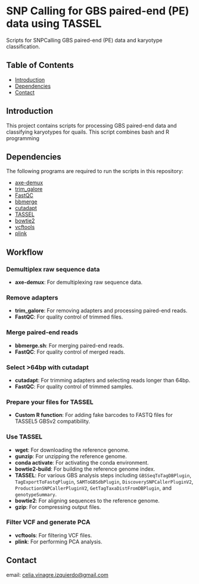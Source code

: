 # SNP Calling for GBS paired-end (PE) data using TASSEL

Scripts for SNPCalling GBS paired-end (PE) data and karyotype classification.

## Table of Contents
- [Introduction](#introduction)
- [Dependencies](#dependencies)
- [Contact](#contact)

## Introduction
This project contains scripts for processing GBS paired-end data and classifying karyotypes for quails. This script combines bash and R programming

## Dependencies
The following programs are required to run the scripts in this repository:

- [axe-demux](https://github.com/username/axe-demux) 
- [trim_galore](https://github.com/FelixKrueger/TrimGalore)
- [FastQC](https://www.bioinformatics.babraham.ac.uk/projects/fastqc/)
- [bbmerge](https://jgi.doe.gov/data-and-tools/bbtools/bb-tools-user-guide/bbmerge-guide/)
- [cutadapt](https://cutadapt.readthedocs.io/en/stable/)
- [TASSEL](https://www.maizegenetics.net/tassel)
- [bowtie2](http://bowtie-bio.sourceforge.net/bowtie2/index.shtml)
- [vcftools](https://vcftools.github.io/)
- [plink](https://www.cog-genomics.org/plink/)

## Workflow

### Demultiplex raw sequence data
- **axe-demux**: For demultiplexing raw sequence data.

### Remove adapters
- **trim_galore**: For removing adapters and processing paired-end reads.
- **FastQC**: For quality control of trimmed files.

### Merge paired-end reads
- **bbmerge.sh**: For merging paired-end reads.
- **FastQC**: For quality control of merged reads.

### Select >64bp with cutadapt
- **cutadapt**: For trimming adapters and selecting reads longer than 64bp.
- **FastQC**: For quality control of trimmed samples.

### Prepare your files for TASSEL
- **Custom R function**: For adding fake barcodes to FASTQ files for TASSEL5 GBSv2 compatibility.

### Use TASSEL
- **wget**: For downloading the reference genome.
- **gunzip**: For unzipping the reference genome.
- **conda activate**: For activating the conda environment.
- **bowtie2-build**: For building the reference genome index.
- **TASSEL**: For various GBS analysis steps including `GBSSeqToTagDBPlugin`, `TagExportToFastqPlugin`, `SAMToGBSdbPlugin`, `DiscoverySNPCallerPluginV2`, `ProductionSNPCallerPluginV2`, `GetTagTaxaDistFromDBPlugin`, and `genotypeSummary`.
- **bowtie2**: For aligning sequences to the reference genome.
- **gzip**: For compressing output files.

### Filter VCF and generate PCA
- **vcftools**: For filtering VCF files.
- **plink**: For performing PCA analysis.

## Contact

email: celia.vinagre.izquierdo@gmail.com
